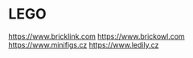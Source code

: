 # LEGO

https://www.bricklink.com
https://www.brickowl.com
https://www.minifigs.cz
https://www.ledily.cz